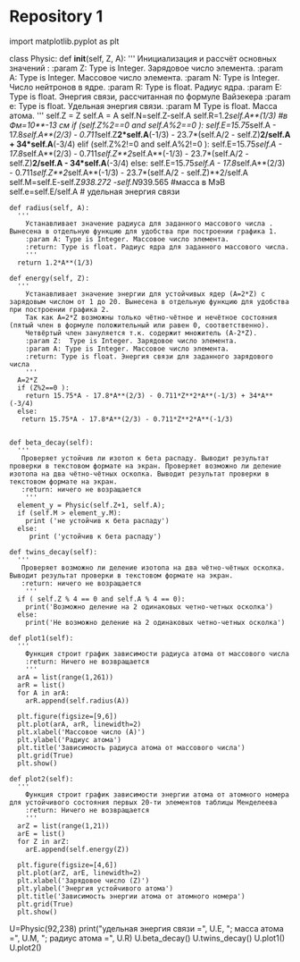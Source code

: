 # Repository 1
 import matplotlib.pyplot as plt

class Physic:
    def __init__(self, Z, A):
      '''
        Инициализация и рассчёт основных значений :
        :param Z:  Type is Integer. Зарядовое число элемента.
        :param A: Type is Integer. Массовое число элемента.
        :param N: Type is Integer. Число нейтронов в ядре.
        :param R: Type is float. Радиус ядра.
        :param E: Type is float. Энергия связи, рассчитанная по формуле Вайзекера
        :param e: Type is float. Удельная энергия связи.
        :param M Type is float. Масса атома.
        '''
      self.Z = Z
      self.A = A
      self.N=self.Z-self.A
      self.R=1.2*self.A**(1/3) #в Фм=10**-13 см
      if (self.Z%2==0 and self.A%2==0 ):
        self.E=15.75*self.A - 17.8*self.A**(2/3) - 0.711*self.Z**2*self.A**(-1/3) - 23.7*(self.A/2 - self.Z)**2/self.A + 34*self.A**(-3/4)
      elif (self.Z%2!=0 and self.A%2!=0 ):
        self.E=15.75*self.A - 17.8*self.A**(2/3) - 0.711*self.Z**2*self.A**(-1/3) - 23.7*(self.A/2 - self.Z)**2/self.A - 34*self.A**(-3/4)
      else:
        self.E=15.75*self.A - 17.8*self.A**(2/3) - 0.711*self.Z**2*self.A**(-1/3) - 23.7*(self.A/2 - self.Z)**2/self.A
      self.M=self.E-self.Z*938.272 -self.N*939.565 #масса в МэВ
      self.e=self.E/self.A # удельная энергия связи

    def radius(self, A):
      '''
        Устанавливает значение радиуса для заданного массового числа . Вынесена в отдельную функцию для удобства при построении графика 1.
        :param A: Type is Integer. Массовое число элемента.
        :return: Type is float. Радиус ядра для заданного массового числа.
        '''
      return 1.2*A**(1/3)

    def energy(self, Z):
      '''
        Устанавливает значение энергии для устойчивых ядер (A=2*Z) с зарядовым числом от 1 до 20. Вынесена в отдельную функцию для удобства при построении графика 2.
        Так как А=2*Z возможны только чётно-чётное и нечётное состояния (пятый член в формуле положительный или равен 0, соответственно).
        Четвёртый член зануляется т.к. содержит множитель (А-2*Z).
        :param Z:  Type is Integer. Зарядовое число элемента.
        :param A: Type is Integer. Массовое число элемента.
        :return: Type is float. Энергия связи для заданного зарядового числа
        '''
      A=2*Z
      if (Z%2==0 ):
        return 15.75*A - 17.8*A**(2/3) - 0.711*Z**2*A**(-1/3) + 34*A**(-3/4)
      else:
       return 15.75*A - 17.8*A**(2/3) - 0.711*Z**2*A**(-1/3)


    def beta_decay(self):
      '''
       Проверяет устойчив ли изотоп к бета распаду. Выводит результат проверки в текстовом формате на экран. Проверяет возможно ли деление изотопа на два чётно-чётных осколка. Выводит результат проверки в текстовом формате на экран.
       :return: ничего не возращается
        '''
      element_у = Physic(self.Z+1, self.A);
      if (self.M > element_у.M):
        print ('не устойчив к бета распаду')
      else:
         print ('устойчив к бета распаду')

    def twins_decay(self):
      '''
       Проверяет возможно ли деление изотопа на два чётно-чётных осколка. Выводит результат проверки в текстовом формате на экран.
       :return: ничего не возращается
        '''
      if ( self.Z % 4 == 0 and self.A % 4 == 0):
        print('Возможно деление на 2 одинаковых четно-четных осколка')
      else:
        print('Не возможно деление на 2 одинаковых четно-четных осколка')

    def plot1(self):
      '''
        Функция строит график зависимости радиуса атома от массового числа
        :return: Ничего не возвращается
        '''
      arA = list(range(1,261))
      arR = list()
      for A in arA:
        arR.append(self.radius(A))

      plt.figure(figsize=[9,6])
      plt.plot(arA, arR, linewidth=2)
      plt.xlabel('Массовое число (А)')
      plt.ylabel('Радиус атома')
      plt.title('Зависимость радиуса атома от массового числа')
      plt.grid(True)
      plt.show()

    def plot2(self):
      '''
        Функция строит график зависимости энергии атома от атомного номера для устойчивого состояния первых 20-ти элементов таблицы Менделеева
        :return: Ничего не возвращается
        '''
      arZ = list(range(1,21))
      arE = list()
      for Z in arZ:
        arE.append(self.energy(Z))

      plt.figure(figsize=[4,6])
      plt.plot(arZ, arE, linewidth=2)
      plt.xlabel('Зарядовое число (Z)')
      plt.ylabel('Энергия устойчивого атома')
      plt.title('Зависимость энергии атома от атомного номера')
      plt.grid(True)
      plt.show()
U=Physic(92,238)
print("удельная энергия связи =", U.E, "; масса атома =", U.M, "; радиус атома =", U.R)
U.beta_decay()
U.twins_decay()
U.plot1()
U.plot2()

